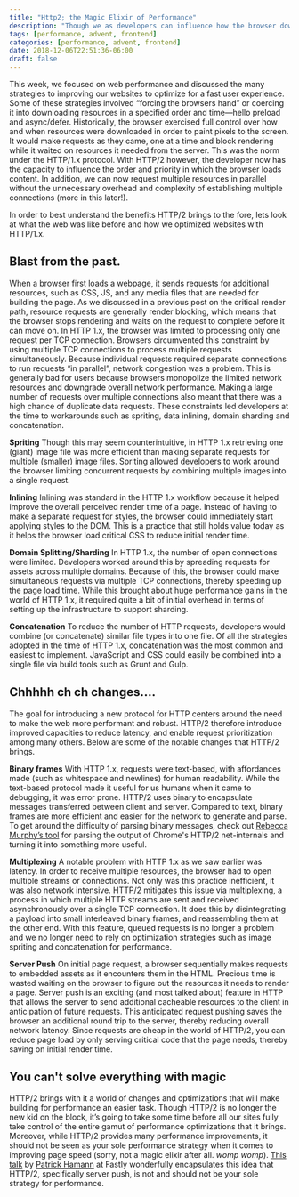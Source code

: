 ```yaml
---
title: "Http2; the Magic Elixir of Performance"
description: "Though we as developers can influence how the browser downloads resources, the browser ultimately gets the last say when it comes to the order in which to load content. In this post, we dive into the new and exciting features that HTTP/2 brings."
tags: [performance, advent, frontend]
categories: [performance, advent, frontend]
date: 2018-12-06T22:51:36-06:00
draft: false
---
```


This week, we focused on web performance and discussed the many strategies to improving our websites to optimize for a fast user experience. Some of these strategies involved “forcing the browsers hand” or coercing it into downloading resources in a specified order and time—hello preload and async/defer. Historically, the browser exercised full control over how and when resources were downloaded in order to paint pixels to the screen. It would make requests as they came, one at a time and block rendering while it waited on resources it needed from the server. This was the norm under the HTTP/1.x protocol. With HTTP/2 however, the developer now has the capacity to influence the order and priority in which the browser loads content. In addition, we can now request multiple resources in parallel without the unnecessary overhead and complexity of establishing multiple connections (more in this later!).

In order to best understand the benefits HTTP/2 brings to the fore, lets look at what the web was like before and how we optimized websites with HTTP/1.x.

## Blast from the past.

When a browser first loads a webpage, it sends requests for additional resources, such as CSS, JS, and any media files that are needed for building the page. As we discussed in a previous post on the critical render path, resource requests are generally render blocking, which means that the browser stops rendering and waits on the request to complete before it can move on. In HTTP 1.x, the browser was limited to processing only one request per TCP connection. Browsers circumvented this constraint by using multiple TCP connections to process multiple requests simultaneously. Because individual requests required separate connections to run requests “in parallel”, network congestion was a problem. This is generally bad for users because browsers monopolize the limited network resources and downgrade overall network performance. Making a large number of requests over multiple connections also meant that there was a high chance of duplicate data requests. These constraints led developers at the time to workarounds such as spriting, data inlining, domain sharding and concatenation.

**Spriting**
Though this may seem counterintuitive, in HTTP 1.x retrieving one (giant) image file was more efficient than making separate requests for multiple (smaller) image files. Spriting allowed developers to work around the browser limiting concurrent requests by combining multiple images into a single request.

**Inlining**
Inlining was standard in the HTTP 1.x workflow because it helped improve the overall perceived render time of a page. Instead of having to make a separate request for styles, the browser could immediately start applying styles to the DOM. This is a practice that still holds value today as it helps the browser load critical CSS to reduce initial render time.

**Domain Splitting/Sharding**
In HTTP 1.x, the number of open connections were limited. Developers worked around this by spreading requests for assets across multiple domains. Because of this, the browser could make simultaneous requests via multiple TCP connections, thereby speeding up the page load time. While this brought about huge performance gains in the world of HTTP 1.x, it required quite a bit of initial overhead in terms of setting up the infrastructure to support sharding.

**Concatenation**
To reduce the number of HTTP requests, developers would combine (or concatenate) similar file types into one file. Of all the strategies adopted in the time of HTTP 1.x, concatenation was the most common and easiest to implement. JavaScript and CSS could easily be combined into a single file via build tools such as Grunt and Gulp.

## Chhhhh ch ch changes….

The goal for introducing a new protocol for HTTP centers around the need to make the web more performant and robust. HTTP/2 therefore introduce improved capacities to reduce latency, and enable request prioritization among many others. Below are some of the notable changes that HTTP/2 brings.

**Binary frames**
With HTTP 1.x, requests were text-based, with affordances made (such as whitespace and newlines) for human readability. While the text-based protocol made it useful for us humans when it came to debugging, it was error prone. HTTP/2 uses binary to encapsulate messages transferred between client and server. Compared to text, binary frames are more efficient and easier for the network to generate and parse. To get around the difficulty of parsing binary messages, check out [Rebecca Murphy’s tool](https://github.com/rmurphey/chrome-http2-log-parser) for parsing the output of Chrome's HTTP/2 net-internals and turning it into something more useful.

**Multiplexing**
A notable problem with HTTP 1.x as we saw earlier was latency. In order to receive multiple resources, the browser had to open multiple streams or connections. Not only was this practice inefficient, it was also network intensive. HTTP/2 mitigates this issue via multiplexing, a process in which multiple HTTP streams are sent and received asynchronously over a single TCP connection. It does this by disintegrating a payload into small interleaved binary frames, and reassembling them at the other end. With this feature, queued requests is no longer a problem and we no longer need to rely on optimization strategies such as image spriting and concatenation for performance.

**Server Push**
On initial page request, a browser sequentially makes requests to embedded assets as it encounters them in the HTML. Precious time is wasted waiting on the browser to figure out the resources it needs to render a page. Server push is an exciting (and most talked about) feature in HTTP that allows the server to send additional cacheable resources to the client in anticipation of future requests. This anticipated request pushing saves the browser an additional round trip to the server, thereby reducing overall network latency. Since requests are cheap in the world of HTTP/2, you can reduce page load by only serving critical code that the page needs, thereby saving on initial render time.

## You can't solve everything with magic

HTTP/2 brings with it a world of changes and optimizations that will make building for performance an easier task. Though HTTP/2 is no longer the new kid on the block, it’s going to take some time before all our sites fully take control of the entire gamut of performance optimizations that it brings. Moreover, while HTTP/2 provides many performance improvements, it should not be seen as your sole performance strategy when it comes to improving page speed (sorry, not a magic elixir after all. _womp womp_). [This talk](https://youtu.be/cznVISavm-k) by [Patrick Hamann](https://twitter.com/patrickhamann) at Fastly wonderfully encapsulates this idea that HTTP/2, specifically server push, is not and should not be your sole strategy for performance.
